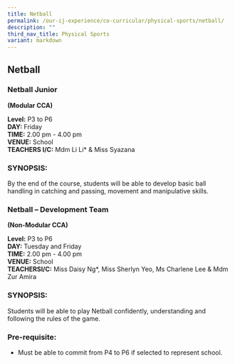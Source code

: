 ```yaml
---
title: Netball
permalink: /our-ij-experience/co-curricular/physical-sports/netball/
description: ""
third_nav_title: Physical Sports
variant: markdown
---
```

## Netball


### Netball Junior


**(Modular CCA)**

  

**Level:**&nbsp;P3 to P6<br>
**DAY:**&nbsp;Friday<br>
**TIME:**&nbsp;2.00 pm - 4.00 pm<br>
**VENUE:**&nbsp;School<br>
**TEACHERS I/C:**&nbsp;Mdm Li Li\* &amp; Miss Syazana

### SYNOPSIS:


By the end of the course, students will be able to develop basic ball handling in catching and passing, movement and manipulative skills.

### Netball – Development Team


**(Non-Modular CCA)**

  

**Level:**&nbsp;P3 to P6<br>
**DAY:**&nbsp;Tuesday and Friday<br>
**TIME:**&nbsp;2.00 pm - 4.00 pm<br>
**VENUE:**&nbsp;School<br>
**TEACHERSI/C:**&nbsp;Miss Daisy Ng\*, Miss Sherlyn Yeo, Ms Charlene Lee &amp; Mdm Zur Amira

### SYNOPSIS:


Students will be able to play Netball confidently, understanding and following the rules of the game.

### Pre-requisite:


*   Must be able to commit from P4 to P6 if selected to represent school.